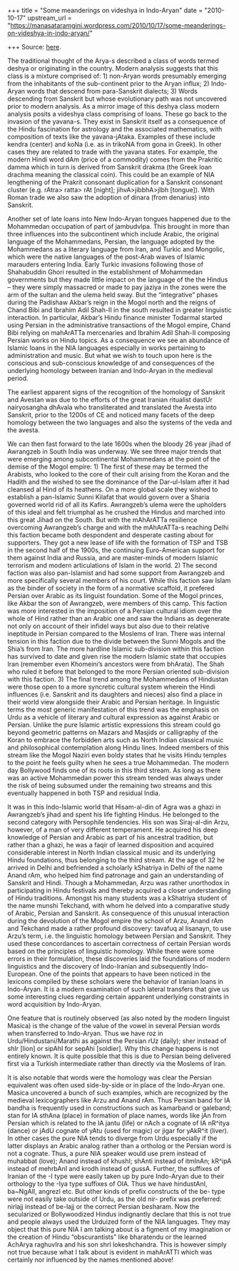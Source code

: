 +++
title = "Some meanderings on videshya in Indo-Aryan"
date = "2010-10-17"
upstream_url = "https://manasataramgini.wordpress.com/2010/10/17/some-meanderings-on-videshya-in-indo-aryan/"

+++
Source: [here](https://manasataramgini.wordpress.com/2010/10/17/some-meanderings-on-videshya-in-indo-aryan/).

The traditional thought of the Arya-s described a class of words termed
deshya or originating in the country. Modern analysis suggests that this
class is a mixture comprised of: 1) non-Aryan words presumably emerging
from the inhabitants of the sub-continent prior to the Aryan influx; 2)
Indo-Aryan words that descend from para-Sanskrit dialects; 3) Words
descending from Sanskrit but whose evolutionary path was not uncovered
prior to modern analysis. As a mirror image of this deshya class modern
analysis posits a videshya class comprising of loans. These go back to
the invasion of the yavana-s. They exist in Sanskrit itself as a
consequence of the Hindu fascination for astrology and the associated
mathematics, with composition of texts like the yavana-jAtaka. Examples
of these include kendra (center) and koNa (i.e. as in trikoNA from gona
in Greek). In other cases they are related to trade with the yavana
states. For example, the modern Hindi word dAm (price of a commodity)
comes from the Prakritic damma which in turn is derived from Sanskrit
drakma (the Greek loan drachma meaning the classical coin). This could
be an example of NIA lengthening of the Prakrit consonant duplication
for a Sanskrit consonant cluster (e.g. rAtra> ratta> rAt \[night\];
jihvA>jibbhA>jIbh \[tongue\]). With Roman trade we also saw the adoption
of dinara (from denarius) into Sanskrit.

Another set of late loans into New Indo-Aryan tongues happened due to
the Mohammedan occupation of part of jambudvIpa. This brought in more
than three influences into the subcontinent which include Arabic, the
original language of the Mohammedans, Persian, the language adopted by
the Mohammedans as a literary language from Iran, and Turkic and
Mongolic, which were the native languages of the post-Arab waves of
Islamic marauders entering India. Early Turkic invasions following those
of Shahabuddin Ghori resulted in the establishment of Mohammedan
governments but they made little impact on the language of the the
Hindus – they were simply massacred or made to pay jaziya in the zones
were the arm of the sultan and the ulema held sway. But the
“integrative” phases during the Padishaw Akbar’s reign in the Mogol
north and the reigns of Chand Bibi and Ibrahim Adil Shah-II in the south
resulted in greater linguistic interaction. In particular, Akbar’s Hindu
finance minister Todarmal started using Persian in the administrative
transactions of the Mogol empire, Chand Bibi relying on mahArATTa
mercenaries and Ibrahim Adil Shah-II composing Persian works on Hindu
topics. As a consequence we see an abundance of Islamic loans in the NIA
languages especially in works pertaining to administration and music.
But what we wish to touch upon here is the conscious and sub-conscious
knowledge of and consequences of the underlying homology between Iranian
and Indo-Aryan in the medieval period.

The earliest apparent signs of the recognition of the homology of
Sanskrit and Avestan was due to the efforts of the great Iranian
ritualist dastUr nairyosangha dhAvala who transliterated and translated
the Avesta into Sanskrit, prior to the 1200s of CE and noticed many
facets of the deep homology between the two languages and also the
systems of the veda and the avesta.

We can then fast forward to the late 1600s when the bloody 26 year jihad
of Awrangzeb in South India was underway. We see three major trends that
were emerging among subcontinental Mohammedans at the point of the
demise of the Mogol empire: 1) The first of these may be termed the
Arabists, who looked to the core of their cult arising from the Koran
and the Hadith and the wished to see the dominance of the Dar-ul-Islam
after it had cleansed al Hind of its heathens. On a more global scale
they wished to establish a pan-Islamic Sunni Kilafat that would govern
over a Sharia governed world rid of all its Kafirs. Awrangzeb’s ulema
were the upholders of this ideal and felt triumphal as he crushed the
Hindus and marched into this great Jihad on the South. But with the
mAhArATTa resilience overcoming Awrangzeb’s charge and with the
mAhArATTa-s reaching Delhi this faction became both despondent and
desperate casting about for supporters. They got a new lease of life
with the formation of TSP and TSB in the second half of the 1900s, the
continuing Euro-American support for them against India and Russia, and
are master-minds of modern Islamic terrorism and modern articulations of
Islam in the world. 2) The second faction was also pan-Islamist and had
some support from Awrangzeb and more specifically several members of his
court. While this faction saw Islam as the binder of society in the form
of a normative scaffold, it prefered Persian over Arabic as its linguist
foundation. Some of the Mogol princes, like Akbar the son of Awrangzeb,
were members of this camp. This faction was more interested in the
imposition of a Persian cultural idiom over the whole of Hind rather
than an Arabic one and saw the Indians as degenerate not only on account
of their infidel ways but also due to their relative ineptitude in
Persian compared to the Moslems of Iran. There was internal tension in
this faction due to the divide between the Sunni Mogols and the Shia’s
from Iran. The more hardline Islamic sub-division within this faction
has survived to date and given rise the modern Islamic state that
occupies Iran (remember even Khomeini’s ancestors were from bhArata).
The Shah who ruled it before that belonged to the more Persian oriented
sub-division with this faction. 3) The final trend among the Mohammedans
of Hindustan were those open to a more syncretic cultural system wherein
the Hindi influences (i.e. Sanskrit and its daughters and nieces) also
find a place in their world view alongside their Arabic and Persian
heritage. In linguistic terms the most generic manifestation of this
trend was the emphasis on Urdu as a vehicle of literary and cultural
expression as against Arabic or Persian. Unlike the pure Islamic
artistic expressions this stream could go beyond geometric patterns on
Mazars and Masjids or calligraphy of the Koran to embrace the forbidden
arts such as North Indian classical music and philosophical
contemplation along Hindu lines. Indeed members of this stream like the
Mogol Naziri even boldy states that he visits Hindu temples to the point
he feels guilty when he sees a true Mohammedan. The modern day Bollywood
finds one of its roots in this third stream. As long as there was an
active Mohammedan power this stream tended was always under the risk of
being subsumed under the remaining two streams and this eventually
happened in both TSP and residual India.

It was in this Indo-Islamic world that Hisam-al-din of Agra was a ghazi
in Awrangzeb’s jihad and spent his life fighting Hindus. He belonged to
the second category with Persophile tendencies. His son was Siraj-al-din
Arzu, however, of a man of very different temperament. He acquired his
deep knowledge of Persian and Arabic as part of his ancestral tradition,
but rather than a ghazi, he was a faqir of learned disposition and
acquired considerable interest in North Indian classical music and its
underlying Hindu foundations, thus belonging to the third stream. At the
age of 32 he arrived in Delhi and befriended a scholarly kShatriya in
Delhi of the name Anand rAm, who helped him find patronage and gain an
understanding of Sanskrit and Hindi. Though a Mohammedan, Arzu was
rather unorthodox in participating in Hindu festivals and thereby
acquired a closer understanding of Hindu traditions. Amongst his many
students was a kShatriya student of the name munshi Tekchand, with whom
he delved into a comparative study of Arabic, Persian and Sanskrit. As
consequence of this unusual interaction during the devolution of the
Mogol empire the school of Arzu, Anand rAm and Tekchand made a rather
profound discovery: tavafuq al lisanayn, to use Arzu’s term, i.e. the
linguistic homology between Persian and Sanskrit. They used these
concordances to ascertain correctness of certain Persian words based on
the principles of linguistic homology. While there were some errors in
their formulation, these discoveries laid the foundations of modern
linguistics and the discovery of Indo-Iranian and subsequently
Indo-European. One of the points that appears to have been noticed in
the lexicons compiled by these scholars were the behavior of Iranian
loans in Indo-Aryan. It is a modern examination of such lateral
transfers that give us some interesting clues regarding certain apparent
underlying constraints in word acquisition by Indo-Aryan.

One feature that is routinely observed (as also noted by the modern
linguist Masica) is the change of the value of the vowel in several
Persian words when transferred to Indo-Aryan. Thus we have roz in
Urdu/Hindustani/Marathi as against the Persian rUz (daily); sher instead
of shIr \[lion\] or sipAhI for sepAhi \[soldier\]. Why this change
happens is not entirely known. It is quite possible that this is due to
Persian being delivered first via a Turkish intermediate rather than
directly via the Moslems of Iran.

It is also notable that words were the homology was clear the Persian
equivalent was often used side-by-side or in place of the Indo-Aryan
one. Masica uncovered a bunch of such examples, which are recognized by
the medieval lexicographers like Arzu and Anand rAm. Thus Persian band
for IA bandha is frequently used in constructions such as kamarband or
galeband; stan for IA sthAna (place) in formation of place names, words
like jAn from Persian which is related to the IA jantu (life) or nAch a
cognate of IA nR^itya (dance) or jAdU cognate of yAtu (used for magic)
or jigar for yAkR^it (liver). In other cases the pure NIA tends to
diverge from Urdu especially if the latter displays an Arabic analog
rather than a ortholog or the Persian word is not a cognate. Thus, a
pure NIA speaker would use prem instead of muhabbat (love); Anand
instead of khushI; shAnti instead of itmInAn; kR^ipA instead of mehrbAnI
and krodh instead of gussA. Further, the suffixes of Iranian of the -I
type were easily taken up by pure Indo-Aryan due to their orthology to
the -Iya type suffixes of OIA. Thus we have hindustAnI, ba\~NgAlI,
angrezI etc. But other kinds of prefix constructs of the be- type were
not easily take outside of Urdu, as the old nir- prefix was preferred:
nirlajj instead of be-lajj or the correct Persian besharam. Now the
secularized or Bollywoodized Hindus indignantly declare that this is not
true and people always used the Urduized form of the NIA languages. They
may object that this pure NIA I am talking about is a figment of my
imagination or the creation of Hindu “obscurantists” like bharatendu or
the learned AchArya raghuvIra and his son shrI lokeshchandra. This is
however simply not true because what I talk about is evident in
mahArATTI which was certainly nor influenced by the names mentioned
above!

